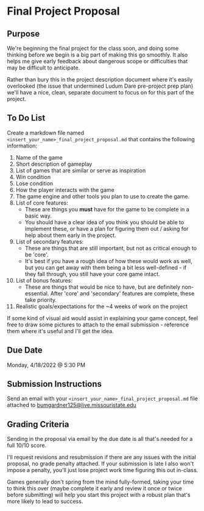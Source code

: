 # Final Project Proposal

## Purpose
We're beginning the final project for the class soon, and doing some thinking before we begin is
a big part of making this go smoothly. It also helps me give early feedback about dangerous scope
or difficulties that may be difficult to anticipate.

Rather than bury this in the project description document where it's easily overlooked (the issue 
that undermined Ludum Dare pre-project prep plan) we'll have a nice, clean, separate document
to focus on for this part of the project.

## To Do List
Create a markdown file named `<insert_your_name>_final_project_proposal.md` that contains the 
following information:
 1. Name of the game
 2. Short description of gameplay
 3. List of games that are similar or serve as inspiration
 4. Win condition
 5. Lose condition
 6. How the player interacts with the game
 7. The game engine and other tools you plan to use to create the game.
 8. List of core features: 
    * These are things you **must** have for the game to be complete in a basic way.
    * You should have a clear idea of you think you should be able to implement these, or have a 
      plan for figuring them out / asking for help about them early in the project.
 9. List of secondary features: 
    * These are things that are still important, but not as critical enough to be 'core'.
    * It's best if you have a rough idea of how these would work as well, but you can get away with
      them being a bit less well-defined - if they fall through, you still have your core game intact.
 10. List of bonus features: 
     * These are things that would be nice to have, but are definitely non-essential. After 'core' 
       and 'secondary' features are complete, these take priority.
 11. Realistic goals/expectations for the ~4 weeks of work on the project

If some kind of visual aid would assist in explaining your game concept, feel free to draw some 
pictures to attach to the email submission - reference them where it's useful and I'll get the idea.

## Due Date 
Monday, 4/18/2022 @ 5:30 PM 

## Submission Instructions
Send an email with your `<insert_your_name>_final_project_proposal.md` file attached to 
bumgardner125@live.missouristate.edu

## Grading Criteria
Sending in the proposal via email by the due date is all that's needed for a full 10/10 score.

I'll request revisions and resubmission if there are any issues with the initial proposal, no grade
penalty attached. If your submission is late I also won't impose a penalty, you'll just lose project
work time figuring this out in-class.

Games generally don't spring from the mind fully-formed, taking your time to think this over (maybe
complete it early and review it once or twice before submitting) will help you start this project 
with a robust plan that's more likely to lead to success.
